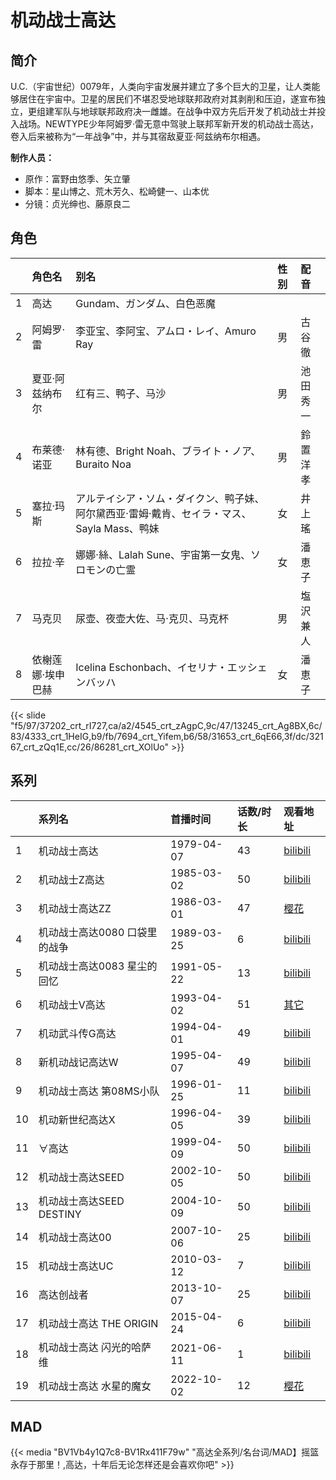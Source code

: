 # 机动战士高达


## 简介

U.C.（宇宙世纪）0079年，人类向宇宙发展并建立了多个巨大的卫星，让人类能够居住在宇宙中。卫星的居民们不堪忍受地球联邦政府对其剥削和压迫，遂宣布独立，更组建军队与地球联邦政府决一雌雄。在战争中双方先后开发了机动战士并投入战场。NEWTYPE少年阿姆罗·雷无意中驾驶上联邦军新开发的机动战士高达，卷入后来被称为“一年战争”中，并与其宿敌夏亚·阿兹纳布尔相遇。

**制作人员：**
- 原作：富野由悠季、矢立肇
- 脚本：星山博之、荒木芳久、松崎健一、山本优
- 分镜：贞光绅也、藤原良二

## 角色

|     |   角色名   |   别名  | 性别 |  配音  |
|:--- |:------  |:----      |:---  |:--   |
| 1 | 高达 | Gundam、ガンダム、白色恶魔 |  |  |
| 2 | 阿姆罗·雷 | 李亚宝、李阿宝、アムロ・レイ、Amuro Ray | 男 | 古谷徹 |
| 3 | 夏亚·阿兹纳布尔 | 红有三、鸭子、马沙 | 男 | 池田秀一 |
| 4 | 布莱德·诺亚 | 林有德、Bright Noah、ブライト・ノア、Buraito Noa | 男 | 鈴置洋孝 |
| 5 | 塞拉·玛斯 | アルテイシア・ソム・ダイクン、鸭子妹、阿尔黛西亚·雷姆·戴肯、セイラ・マス、Sayla Mass、鸭妹 | 女 | 井上瑤 |
| 6 | 拉拉·辛 | 娜娜·絲、Lalah Sune、宇宙第一女鬼、ソロモンの亡霊 | 女 | 潘恵子 |
| 7 | 马克贝 | 尿壶、夜壶大佐、马·克贝、马克杯 | 男 | 塩沢兼人 |
| 8 | 依榭莲娜·埃申巴赫 | Icelina Eschonbach、イセリナ・エッシェンバッハ | 女 | 潘恵子 |

{{< slide "f5/97/37202_crt_rI727,ca/a2/4545_crt_zAgpC,9c/47/13245_crt_Ag8BX,6c/83/4333_crt_1HeIG,b9/fb/7694_crt_Yifem,b6/58/31653_crt_6qE66,3f/dc/32167_crt_zQq1E,cc/26/86281_crt_XOlUo" >}}

## 系列

|     |   系列名   |   首播时间  | 话数/时长  | 观看地址 |
|:---  |:------    |:----      |:---       |:---  |
| 1 | 机动战士高达 | 1979-04-07 | 43 | [bilibili](https://www.bilibili.com/video/BV1wb411p7bx)  |
| 2 | 机动战士Z高达 | 1985-03-02 | 50 | [bilibili](https://www.bilibili.com/video/BV1gK411K75P/)  |
| 3 | 机动战士高达ZZ | 1986-03-01 | 47 | [樱花](https://www.cykz.net/vodplay/jidongzhanshigaodaZZ-1-1/)  |
| 4 | 机动战士高达0080 口袋里的战争 | 1989-03-25 | 6 | [bilibili](https://www.bilibili.com/video/BV1dx411t7vX)  |
| 5 | 机动战士高达0083 星尘的回忆 | 1991-05-22 | 13 | [bilibili](https://www.bilibili.com/video/BV1GW411v743)  |
| 6 | 机动战士V高达 | 1993-04-02 | 51 | [其它](https://www.czzsjxzz1.com/vodplay/jidongzhanshiVgaoda-1-1/)  |
| 7 | 机动武斗传G高达 | 1994-04-01 | 49 | [bilibili](https://www.bilibili.com/video/BV1wp411d71s)  |
| 8 | 新机动战记高达W | 1995-04-07 | 49 | [bilibili](https://www.bilibili.com/bangumi/play/ss2317)  |
| 9 | 机动战士高达 第08MS小队 | 1996-01-25 | 11 | [bilibili](https://www.bilibili.com/video/BV13b411P7Qj/)  |
| 10 | 机动新世纪高达X | 1996-04-05 | 39 | [bilibili](https://www.bilibili.com/video/BV1QW411P7qT)  |
| 11 | ∀高达 | 1999-04-09 | 50 | [bilibili](https://www.bilibili.com/video/BV1jW411c7Ey/)  |
| 12 | 机动战士高达SEED | 2002-10-05 | 50 | [bilibili](https://www.bilibili.com/bangumi/play/ss497)  |
| 13 | 机动战士高达SEED DESTINY | 2004-10-09 | 50 | [bilibili](https://www.bilibili.com/bangumi/play/ss499)  |
| 14 | 机动战士高达00 | 2007-10-06 | 25 | [bilibili](https://www.bilibili.com/bangumi/play/ss1192)  |
| 15 | 机动战士高达UC | 2010-03-12 | 7 | [bilibili](https://www.bilibili.com/video/av1520106)  |
| 16 | 高达创战者 | 2013-10-07 | 25 | [bilibili](https://www.bilibili.com/bangumi/play/ss4374)  |
| 17 | 机动战士高达 THE ORIGIN | 2015-04-24 | 6 | [bilibili](https://www.bilibili.com/bangumi/play/ss27064)  |
| 18 | 机动战士高达 闪光的哈萨维 | 2021-06-11 | 1 | [bilibili](https://www.bilibili.com/bangumi/play/ss39050)  |
| 19 | 机动战士高达 水星的魔女 | 2022-10-02 | 12 | [樱花](https://www.yhpdm.com/vp/22266-1-0.html)  |


## MAD

{{< media  "BV1Vb4y1Q7c8-BV1Rx411F79w"
"高达全系列/名台词/MAD】摇篮永存于那里！,高达，十年后无论怎样还是会喜欢你吧"  >}}

